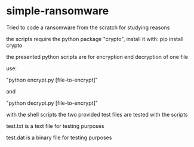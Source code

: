 # simple-ransomware

Tried to code a ransomware from the scratch for studying reasons

the scripts require the python package "crypto", install it with: pip install crypto

the presented python scripts are for encryption end decryption of one file

use:

"python encrypt.py [file-to-encrypt]"

and

"python decrypt.py [file-to-encrypt]"

with the shell scripts the two provided test files are tested with the scripts

test.txt is a text file for testing purposes

test.dat is a binary file for testing purposes
